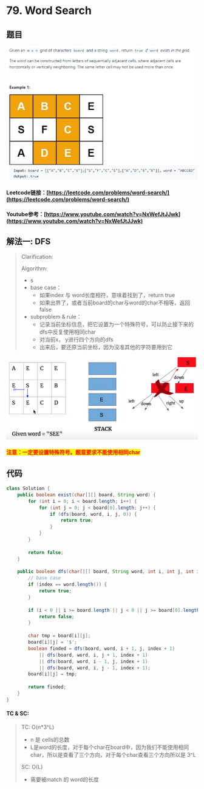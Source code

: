 # 79. Word Search

## 题目

![](<../../.gitbook/assets/image (107).png>)

#### Leetcode链接：[https://leetcode.com/problems/word-search/](https://leetcode.com/problems/word-search/)

#### Youtube参考：[https://www.youtube.com/watch?v=NxWefJtJJwk](https://www.youtube.com/watch?v=NxWefJtJJwk)

## 解法一: DFS

> Clarification:&#x20;
>
> Algorithm:&#x20;
>
> * s
> * base case：
>   * 如果index 与 word长度相符，意味着找到了，return true
>   * 如果出界了，或者当前board的char与word的char不相等，返回false
> * subproblem & rule：
>   * 记录当前坐标信息，把它设置为一个特殊符号，可以防止接下来的dfs中反复使用相同char
>   * 对当前x， y进行四个方向的dfs
>   * 出来后，要还原当前坐标，因为没准其他的字符要用到它

![](<../../.gitbook/assets/image (45).png>)

#### <mark style="color:red;">注意：一定要设置特殊符号。题意要求不能使用相同char</mark>

## 代码

```java
class Solution {
    public boolean exist(char[][] board, String word) {
        for (int i = 0; i < board.length; i++) {
            for (int j = 0; j < board[0].length; j++) {
                if (dfs(board, word, i, j, 0)) {
                    return true;
                }
            }
        }
        
        return false;
    }
    
    public boolean dfs(char[][] board, String word, int i, int j, int index) {
        // base case
        if (index == word.length()) {
            return true;
        }
        
        if (i < 0 || i >= board.length || j < 0 || j >= board[0].length || word.charAt(index) != board[i][j]) {
            return false;
        }
        
        char tmp = board[i][j];
        board[i][j] = '$';
        boolean finded = dfs(board, word, i + 1, j, index + 1)
            || dfs(board, word, i, j + 1, index + 1)
            || dfs(board, word, i - 1, j, index + 1)
            || dfs(board, word, i, j - 1, index + 1);
        board[i][j] = tmp;
        
        return finded;
    }
}
```

#### TC & SC:&#x20;

> TC: O(n\*3^L)
>
> * n 是 cells的总数
> * L是word的长度，对于每个char在board中，因为我们不能使用相同char，所以是查看了三个方向，对于每个char查看三个方向所以是 3^L
>
> SC: O(L)
>
> * 需要被match 的 word的长度
